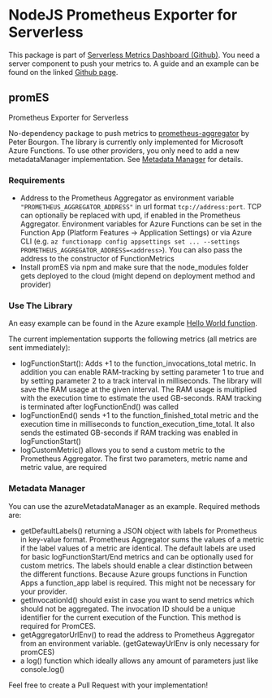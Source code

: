 # NodeJS Prometheus Exporter for Serverless

This package is part of [Serverless Metrics Dashboard (Github)](https://github.com/MaibornWolff/serverless-metric-dashboard). You need a server component to push your metrics to. A guide and an example can be found on the linked [Github page](https://github.com/MaibornWolff/serverless-metric-dashboard).

## promES
Prometheus Exporter for Serverless

No-dependency package to push metrics to [prometheus-aggregator](https://github.com/peterbourgon/prometheus-aggregator) by Peter Bourgon. The library is currently only implemented for Microsoft Azure Functions. To use other providers, you only need to add a new metadataManager implementation. See [Metadata Manager](#Metadata-Manager) for details.

### Requirements
- Address to the Prometheus Aggregator as environment variable `"PROMETHEUS_AGGREGATOR_ADDRESS"` in url format `tcp://address:port`. TCP can optionally be replaced with upd, if enabled in the Prometheus Aggregator. Environment variables for Azure Functions can be set in the Function App (Platform Features -> Application Settings) or via Azure CLI (e.g. `az functionapp config appsettings set ... --settings PROMETHEUS_AGGREGATOR_ADDRESS=<address>`). You can also pass the address to the constructor of FunctionMetrics
- Install promES via npm and make sure that the node_modules folder gets deployed to the cloud (might depend on deployment method and provider)

### Use The Library
An easy example can be found in the Azure example [Hello World function](example/azure/functions/image-processor-app/HelloWorld/index.js).

The current implementation supports the following metrics (all metrics are sent immediately):

- logFunctionStart(): Adds +1 to the function_invocations_total metric. In addition you can enable RAM-tracking by setting parameter 1 to true and by setting parameter 2 to a track interval in milliseconds. The library will save the RAM usage at the given interval. The RAM usage is multiplied with the execution time to estimate the used GB-seconds. RAM tracking is terminated after logFunctionEnd() was called
- logFunctionEnd() sends +1 to the function_finished_total metric and the execution time in milliseconds to function_execution_time_total. It also sends the estimated GB-seconds if RAM tracking was enabled in logFunctionStart()
- logCustomMetric() allows you to send a custom metric to the Prometheus Aggregator. The first two parameters, metric name and metric value, are required

### Metadata Manager

You can use the azureMetadataManager as an example. Required methods are:
- getDefaultLabels() returning a JSON object with labels for Prometheus in key-value format. Prometheus Aggregator sums the values of a metric if the label values of a metric are identical. The default labels are used for basic logFunctionStart/End metrics and can be optionally used for custom metrics. The labels should enable a clear distinction between the different functions. Because Azure groups functions in Function Apps a function_app label is required. This might not be necessary for your provider.
- getInvocationId() should exist in case you want to send metrics which should not be aggregated. The invocation ID should be a unique identifier for the current execution of the Function. This method is required for PromCES.
- getAggregatorUrlEnv() to read the address to Prometheus Aggregator from an environment variable. (getGatewayUrlEnv is only necessary for promCES)
- a log() function which ideally allows any amount of parameters just like console.log()

Feel free to create a Pull Request with your implementation!